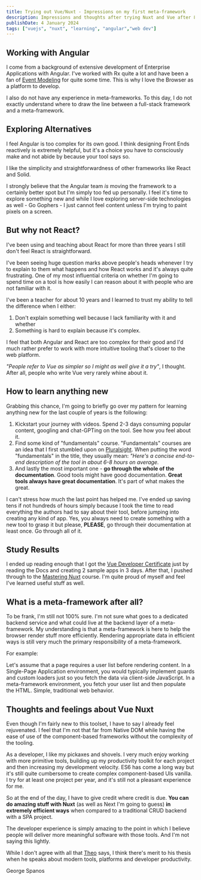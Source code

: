 ```yaml
---
title: Trying out Vue/Nuxt - Impressions on my first meta-framework
description: Impressions and thoughts after trying Nuxt and Vue after 8 years of Angular development.
publishDate: 4 January 2024
tags: ["vuejs", "nuxt", "learning", "angular","web dev"]
---
```


## Working with Angular

I come from a background of extensive development of Enterprise Applications with Angular. I've worked with Rx quite
a lot and have been a fan of [Event Modeling](https://eventmodeling.org/) for quite some time. This is why I love the Browser as a platform to develop.

I also do not have any experience in meta-frameworks. To this day, I do not exactly understand where to draw the line between a full-stack framework and a meta-framework.

## Exploring Alternatives

I feel Angular is too complex for its own good. I think designing Front Ends reactively is extremely helpful, but it's a choice you have to consciously make and not abide by because your tool says so.

I like the simplicity and straightforwardness of other frameworks like React and Solid.

I strongly believe that the Angular team _is_ moving the framework to a certainly better spot but I'm simply too fed up personally. I feel it's time to explore something new and while I love exploring server-side technologies as well - Go Gophers - I just cannot feel content unless I'm trying to paint pixels on a screen.

## But why not React?

I've been using and teaching about React for more than three years I still don't feel React is straightforward.

I've been seeing huge question marks above people's heads whenever I try to explain to them what happens and how React works and it's always quite frustrating. One of my most influential criteria on whether I'm going to spend time on a tool is how easily I can reason about it with people who are not familiar with it.

I've been a teacher for about 10 years and I learned to trust my ability to tell the difference when I either:

1. Don't explain something well because I lack familiarity with it and whether
2. Something is hard to explain because it's complex.

I feel that both Angular and React are too complex for their good and I'd much rather prefer to work with more intuitive tooling that's closer to the web platform.

_"People refer to Vue as simpler so I might as well give it a try"_, I thought. After all, people who write Vue very rarely whine about it.

## How to learn anything new

Grabbing this chance, I'm going to briefly go over my pattern for learning anything new for the last couple of years is the following:

1. Kickstart your journey with videos. Spend 2-3 days consuming popular content, googling and chat-GPTing on the tool. See how you feel about it.
2. Find some kind of "fundamentals" course. "Fundamentals" courses are an idea that I first stumbled upon on [Pluralsight](https://pluralsight.com). When putting the word "fundamentals" in the title, they usually mean:
   _"Here's a concise end-to-end description of the tool in about 6-8 hours on average._
3. And lastly the most important one - **go through the whole of the documentation**. Good tools might have good documentation. **Great tools always have great documentation**. It's part of what makes the great.

I can't stress how much the last point has helped me. I've ended up saving tens if not hundreds of hours simply because I took the time to read everything the authors had to say about their tool, before jumping into creating any kind of app. Yes, you always need to create something with a new tool to grasp it but please, **PLEASE**, go through their documentation at least once. Go through all of it.

## Study Results

I ended up reading enough that I got the [Vue Developer Certificate](https://certificates.dev/vuejs/certificates/9af879d0-da7f-4b72-a9da-6965d497b1c3) just by reading the Docs and creating 2 sample apps in 3 days. After that, I pushed through to the [Mastering Nuxt](https://masteringnuxt.com/) course. I'm quite proud of myself and feel I've learned useful stuff as well.

## What is a meta-framework after all?

To be frank, I'm still not 100% sure. I'm not sure what goes to a dedicated backend service and what could live at the backend layer of a meta-framework. My understanding is that a meta-framework is here to help the browser render stuff more efficiently. Rendering appropriate data in efficient ways is still very much the primary responsibility of a meta-framework.

For example:

Let's assume that a page requires a user list before rendering content. In a Single-Page Application environment, you would typically implement guards and custom loaders just so you fetch the data via client-side JavaScript.
In a meta-framework environment, you fetch your user list and then populate the HTML. Simple, traditional web behavior.

## Thoughts and feelings about Vue Nuxt

Even though I'm fairly new to this toolset, I have to say I already feel rejuvenated. I feel that I'm not that far from Native DOM while having the ease of use of the component-based frameworks without the complexity of the tooling.

As a developer, I like my pickaxes and shovels. I very much enjoy working with more primitive tools, building up my productivity toolkit for each project and then increasing my development velocity. ES6 has come a long way but it's still quite cumbersome to create complex component-based UIs vanilla. I try for at least one project per year, and it's still not a pleasant experience for me.

So at the end of the day, I have to give credit where credit is due. **You can do amazing stuff with Nuxt** (as well as Next I'm going to guess) **in extremely efficient ways** when compared to a traditional CRUD backend with a SPA project.

The developer experience is simply amazing to the point in which I believe people will deliver more meaningful software with those tools. And I'm not saying this lightly.

While I don't agree with all that [Theo](https://twitter.com/t3dotgg?lang=en) says, I think there's merit to his thesis when he speaks about modern tools, platforms and developer productivity.

George Spanos
